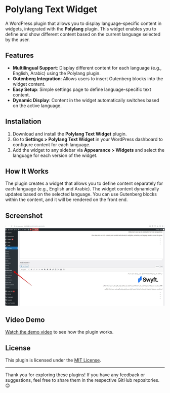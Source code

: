 # Polylang Text Widget

A WordPress plugin that allows you to display language-specific content in widgets, integrated with the **Polylang** plugin. This widget enables you to define and show different content based on the current language selected by the user.

## Features

- **Multilingual Support**: Display different content for each language (e.g., English, Arabic) using the Polylang plugin.
- **Gutenberg Integration**: Allows users to insert Gutenberg blocks into the widget content.
- **Easy Setup**: Simple settings page to define language-specific text content.
- **Dynamic Display**: Content in the widget automatically switches based on the active language.

## Installation

1. Download and install the **Polylang Text Widget** plugin.
2. Go to **Settings > Polylang Text Widget** in your WordPress dashboard to configure content for each language.
3. Add the widget to any sidebar via **Appearance > Widgets** and select the language for each version of the widget.

## How It Works

The plugin creates a widget that allows you to define content separately for each language (e.g., English and Arabic). The widget content dynamically updates based on the selected language. You can use Gutenberg blocks within the content, and it will be rendered on the front end.

## Screenshot

![Polylang Text Widget Screenshot](https://github.com/childtheme/codesupple/blob/polylang-text-widget/screenshot.jpg)

## Video Demo

[Watch the demo video](https://github.com/childtheme/codesupple/blob/polylang-text-widget/video.mp4) to see how the plugin works.

## License

This plugin is licensed under the [MIT License](LICENSE).


---


Thank you for exploring these plugins! If you have any feedback or suggestions, feel free to share them in the respective GitHub repositories. 😊  

